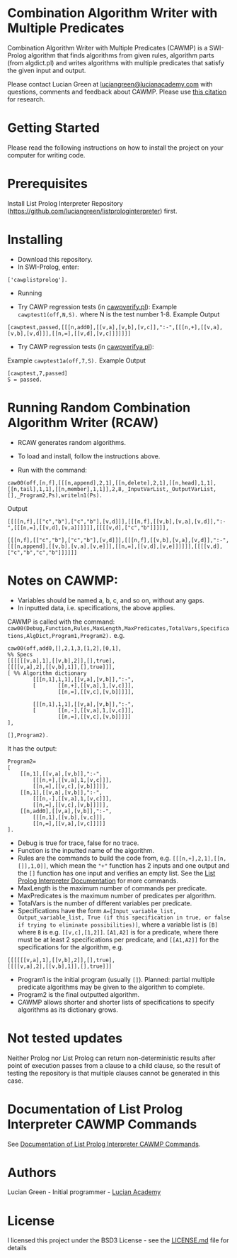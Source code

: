 # Combination Algorithm Writer with Multiple Predicates

Combination Algorithm Writer with Multiple Predicates (CAWMP) is a SWI-Prolog algorithm that finds algorithms from given rules,  algorithm parts (from algdict.pl) and writes algorithms with multiple predicates that satisfy the given input and output.

Please contact Lucian Green at <a href="mailto:luciangreen@lucianacademy.com">luciangreen@lucianacademy.com</a> with questions, comments and feedback about CAWMP.  Please use <a href="https://github.com/luciangreen/Combination-Algorithm-Writer-Multiple-Predicates/blob/master/cawmp.bib">this citation</a> for research.

# Getting Started

Please read the following instructions on how to install the project on your computer for writing code.

# Prerequisites

Install List Prolog Interpreter Repository (https://github.com/luciangreen/listprologinterpreter) first.

# Installing

* Download this repository.
* In SWI-Prolog, enter:
```
['cawplistprolog'].
```
* Running

* Try CAWP regression tests (in <a href="https://github.com/luciangreen/Combination-Algorithm-Writer-Multiple-Predicates/blob/master/cawpverify.pl">cawpverify.pl</a>):
Example
`cawptest1(off,N,S).` where N is the test number 1-8.
Example Output
```
[cawptest,passed,[[[n,add0],[[v,a],[v,b],[v,c]],":-",[[[n,+],[[v,a],[v,b],[v,d]]],[[n,=],[[v,d],[v,c]]]]]]]
```
* Try CAWP regression tests (in <a href="https://github.com/luciangreen/Combination-Algorithm-Writer-Multiple-Predicates/blob/master/cawpverifya.pl">cawpverifya.pl</a>):

Example
`cawptest1a(off,7,S).`
Example Output
```
[cawptest,7,passed]
S = passed.
```

# Running Random Combination Algorithm Writer (RCAW)

* RCAW generates random algorithms.

* To load and install, follow the instructions above.

* Run with the command:
```
caw00(off,[n,f],[[[n,append],2,1],[[n,delete],2,1],[[n,head],1,1],[[n,tail],1,1],[[n,member],1,1]],2,8,_InputVarList,_OutputVarList,[],_Program2,Ps),writeln1(Ps).
```
Output
```
[[[[n,f],[["c","b"],["c","b"],[v,d]]],[[[n,f],[[v,b],[v,a],[v,d]],":-",[[[n,=],[[v,d],[v,a]]]]]],[[[[v,d],["c","b"]]]]],

[[[n,f],[["c","b"],["c","b"],[v,d]]],[[[n,f],[[v,b],[v,a],[v,d]],":-",[[[n,append],[[v,b],[v,a],[v,e]]],[[n,=],[[v,d],[v,e]]]]]],[[[[v,d],["c","b","c","b"]]]]]]
```

# Notes on CAWMP:

* Variables should be named a, b, c, and so on, without any gaps.
* In inputted data, i.e. specifications, the above applies.


CAWMP is called with the command:	`caw00(Debug,Function,Rules,MaxLength,MaxPredicates,TotalVars,Specifications,AlgDict,Program1,Program2).`
e.g. 
```
caw00(off,add0,[],2,1,3,[1,2],[0,1],
%% Specs
[[[[[[v,a],1],[[v,b],2]],[],true],
[[[[v,a],2],[[v,b],1]],[],true]]],
[ %% Algorithm dictionary
        [[[n,1],1,1],[[v,a],[v,b]],":-",
        [       [[n,+],[[v,a],1,[v,c]]],
                [[n,=],[[v,c],[v,b]]]]],

        [[[n,1],1,1],[[v,a],[v,b]],":-",
        [       [[n,-],[[v,a],1,[v,c]]],
                [[n,=],[[v,c],[v,b]]]]]
],

[],Program2).
```
It has the output:
```
Program2=
[
	[[n,1],[[v,a],[v,b]],":-",
		[[[n,+],[[v,a],1,[v,c]]],
		[[n,=],[[v,c],[v,b]]]]],
	[[n,1],[[v,a],[v,b]],":-",
		[[[n,-],[[v,a],1,[v,c]]],
		[[n,=],[[v,c],[v,b]]]]],
	[[n,add0],[[v,a],[v,b]],":-",
		[[[n,1],[[v,b],[v,c]]],
		[[n,=],[[v,a],[v,c]]]]]
].
```

* Debug is true for trace, false for no trace.
* Function is the inputted name of the algorithm.
* Rules are the commands to build the code from, e.g. `[[[n,+],2,1],[[n,[]],1,0]]`, which mean the `"+"` function has 2 inputs and one output and the `[]` function has one input and verifies an empty list.  See the <a href="https://github.com/luciangreen/listprologinterpreter/blob/master/LPI_docs.md">List Prolog Interpreter Documentation</a> for more commands.
* MaxLength is the maximum number of commands per predicate.
* MaxPredicates is the maximum number of predicates per algorithm.
* TotalVars is the number of different variables per predicate.
* Specifications have the form `A=[Input_variable_list, Output_variable_list, True (if this specification in true, or false if trying to eliminate possibilities)]`, where a variable list is `[B]` where `B` is e.g. `[[v,c],[1,2]]`.  `[A1,A2]` is for a predicate, where there must be at least 2 specifications per predicate, and `[[A1,A2]]` for the specifications for the algorithm, e.g. 
```
[[[[[[v,a],1],[[v,b],2]],[],true],
[[[[v,a],2],[[v,b],1]],[],true]]]
```
* Program1 is the initial program (usually `[]`).  Planned: partial multiple predicate algorithms may be given to the algorithm to complete.
* Program2 is the final outputted algorithm.
* CAWMP allows shorter and shorter lists of specifications to specify algorithms as its dictionary grows.

# Not tested updates

Neither Prolog nor List Prolog can return non-deterministic results after point of execution passes from a clause to a child clause, so the result of testing the repository is that multiple clauses cannot be generated in this case.

# Documentation of List Prolog Interpreter CAWMP Commands

See <a href="https://github.com/luciangreen/Combination-Algorithm-Writer-Multiple-Predicates/blob/master/LPCAWMP_docs.md">Documentation of List Prolog Interpreter CAWMP Commands</a>.

# Authors

Lucian Green - Initial programmer - <a href="https://www.lucianacademy.com/">Lucian Academy</a>

# License

I licensed this project under the BSD3 License - see the <a href="LICENSE">LICENSE.md</a> file for details

